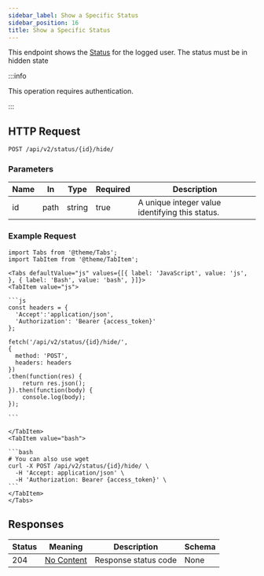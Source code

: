 ```yaml
---
sidebar_label: Show a Specific Status
sidebar_position: 16
title: Show a Specific Status
---
```


This endpoint shows the [Status](/docs/apireference/v2/schemas/status) for the logged user. The status must be in hidden state

:::info

This operation requires authentication.

:::

## HTTP Request

`POST /api/v2/status/{id}/hide/`

### Parameters

| Name | In   | Type   | Required | Description                                     |
|------|------|--------|----------|-------------------------------------------------|
| id   | path | string | true     | A unique integer value identifying this status. |

### Example Request

````mdx-code-block
import Tabs from '@theme/Tabs';
import TabItem from '@theme/TabItem';

<Tabs defaultValue="js" values={[{ label: 'JavaScript', value: 'js', }, { label: 'Bash', value: 'bash', }]}>
<TabItem value="js">

```js
const headers = {
  'Accept':'application/json',
  'Authorization': 'Bearer {access_token}'
};

fetch('/api/v2/status/{id}/hide/',
{
  method: 'POST',
  headers: headers
})
.then(function(res) {
    return res.json();
}).then(function(body) {
    console.log(body);
});

```

</TabItem>
<TabItem value="bash">

```bash
# You can also use wget
curl -X POST /api/v2/status/{id}/hide/ \
  -H 'Accept: application/json' \
  -H 'Authorization: Bearer {access_token}' \
```
</TabItem>
</Tabs>
````

## Responses

| Status | Meaning                                                         | Description | Schema |
|--------|-----------------------------------------------------------------|-------------|--------|
| 204    | [No Content](https://tools.ietf.org/html/rfc7231#section-6.3.5) | Response status code        | None   |




